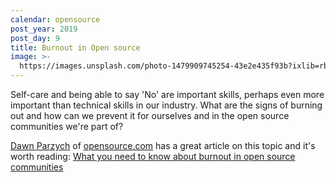 ```yaml
---
calendar: opensource
post_year: 2019
post_day: 9
title: Burnout in Open source
image: >-
  https://images.unsplash.com/photo-1479909745254-43e2e435f93b?ixlib=rb-1.2.1&ixid=eyJhcHBfaWQiOjEyMDd9&auto=format&fit=crop&w=3750&q=80
---
```

Self-care and being able to say 'No' are important skills, perhaps even more important than technical skills in our industry. What are the signs of burning out and how can we prevent it for ourselves and in the open source communities we're part of?

[Dawn Parzych](https://opensource.com/users/dawnparzych) of [opensource.com](https://opensource.com/) has a great article on this topic and it's worth reading: [What you need to know about burnout in open source communities](https://opensource.com/article/19/11/burnout-open-source-communities)
